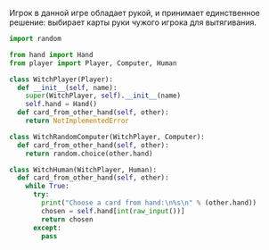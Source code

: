 Игрок в данной игре обладает рукой, и принимает единственное решение: выбирает карты руки чужого игрока для вытягивания.

```py
import random

from hand import Hand
from player import Player, Computer, Human

class WitchPlayer(Player):
  def __init__(self, name):
    super(WitchPlayer, self).__init__(name)
    self.hand = Hand()
  def card_from_other_hand(self, other):
    return NotImplementedError

class WitchRandomComputer(WitchPlayer, Computer):
  def card_from_other_hand(self, other):
    return random.choice(other.hand)

class WitchHuman(WitchPlayer, Human):
  def card_from_other_hand(self, other):
    while True:
      try:
        print("Choose a card from hand:\n%s\n" % (other.hand))
        chosen = self.hand[int(raw_input())]
        return chosen
      except:
        pass
```





